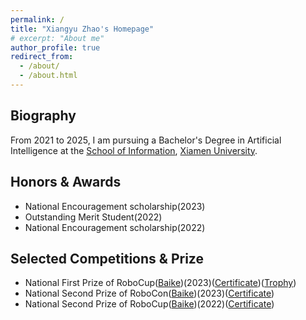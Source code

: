 ```yaml
---
permalink: /
title: "Xiangyu Zhao's Homepage"
# excerpt: "About me"
author_profile: true
redirect_from: 
  - /about/
  - /about.html
---
```


## Biography
From 2021 to 2025, I am pursuing a Bachelor's Degree in Artificial Intelligence at the [School of Information](https://informatics.xmu.edu.cn/), [Xiamen University](https://www.xmu.edu.cn/).

## Honors & Awards
- National Encouragement scholarship(2023)
- Outstanding Merit Student(2022)
- National Encouragement scholarship(2022)

## Selected Competitions & Prize
- National First Prize of RoboCup([Baike](https://baike.baidu.com/item/RoboCup%E6%9C%BA%E5%99%A8%E4%BA%BA%E4%B8%96%E7%95%8C%E6%9D%AF%E4%B8%AD%E5%9B%BD%E8%B5%9B/19753207))(2023)([Certificate](../images/rcs/RoboCup23.jpg))([Trophy](../images/rcs/RoboCup231.png))
- National Second Prize of RoboCon([Baike](https://baike.baidu.com/item/%E4%BA%9A%E5%A4%AA%E5%A4%A7%E5%AD%A6%E7%94%9F%E6%9C%BA%E5%99%A8%E4%BA%BA%E5%A4%A7%E8%B5%9B/10130543))(2023)([Certificate](../images/rcs/RoboCon23.png))
- National Second Prize of RoboCup([Baike](https://baike.baidu.com/item/RoboCup%E6%9C%BA%E5%99%A8%E4%BA%BA%E4%B8%96%E7%95%8C%E6%9D%AF%E4%B8%AD%E5%9B%BD%E8%B5%9B/19753207))(2022)([Certificate](../images/rcs/RoboCup22.png))